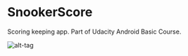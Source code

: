 # SnookerScore

Scoring keeping app. Part of Udacity  Android Basic Course.

![alt-tag](https://cloud.githubusercontent.com/assets/25515948/24251544/c712b67e-0fda-11e7-9d33-84aeaf89e585.png)
